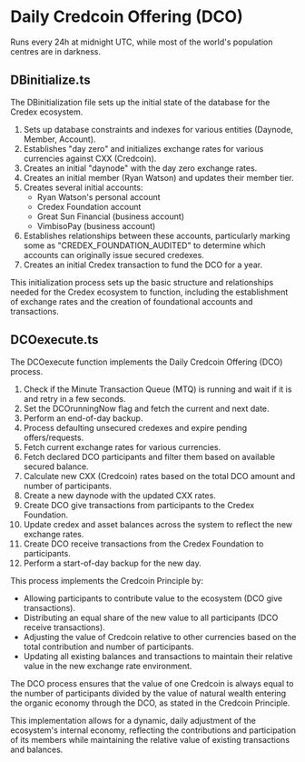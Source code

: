 # Daily Credcoin Offering (DCO)

Runs every 24h at midnight UTC, while most of the world's population centres are in darkness.

## DBinitialize.ts

The DBinitialization file sets up the initial state of the database for the Credex ecosystem.

1. Sets up database constraints and indexes for various entities (Daynode, Member, Account).
2. Establishes "day zero" and initializes exchange rates for various currencies against CXX (Credcoin).
3. Creates an initial "daynode" with the day zero exchange rates.
4. Creates an initial member (Ryan Watson) and updates their member tier.
5. Creates several initial accounts:
   - Ryan Watson's personal account
   - Credex Foundation account
   - Great Sun Financial (business account)
   - VimbisoPay (business account)
6. Establishes relationships between these accounts, particularly marking some as "CREDEX_FOUNDATION_AUDITED" to determine which accounts can originally issue secured credexes.
7. Creates an initial Credex transaction to fund the DCO for a year.

This initialization process sets up the basic structure and relationships needed for the Credex ecosystem to function, including the establishment of exchange rates and the creation of foundational accounts and transactions.

## DCOexecute.ts

The DCOexecute function implements the Daily Credcoin Offering (DCO) process.

1. Check if the Minute Transaction Queue (MTQ) is running and wait if it is and retry in a few seconds.
2. Set the DCOrunningNow flag and fetch the current and next date.
3. Perform an end-of-day backup.
4. Process defaulting unsecured credexes and expire pending offers/requests.
5. Fetch current exchange rates for various currencies.
6. Fetch declared DCO participants and filter them based on available secured balance.
7. Calculate new CXX (Credcoin) rates based on the total DCO amount and number of participants.
8. Create a new daynode with the updated CXX rates.
9. Create DCO give transactions from participants to the Credex Foundation.
10. Update credex and asset balances across the system to reflect the new exchange rates.
11. Create DCO receive transactions from the Credex Foundation to participants.
12. Perform a start-of-day backup for the new day.

This process implements the Credcoin Principle by:

- Allowing participants to contribute value to the ecosystem (DCO give transactions).
- Distributing an equal share of the new value to all participants (DCO receive transactions).
- Adjusting the value of Credcoin relative to other currencies based on the total contribution and number of participants.
- Updating all existing balances and transactions to maintain their relative value in the new exchange rate environment.

The DCO process ensures that the value of one Credcoin is always equal to the number of participants divided by the value of natural wealth entering the organic economy through the DCO, as stated in the Credcoin Principle.

This implementation allows for a dynamic, daily adjustment of the ecosystem's internal economy, reflecting the contributions and participation of its members while maintaining the relative value of existing transactions and balances.